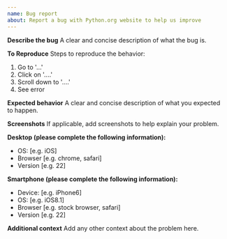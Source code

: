 ```yaml
---
name: Bug report
about: Report a bug with Python.org website to help us improve
---
```


<!--
This is the repository and issue tracker for https://www.python.org
website.

If you're looking to file an issue with CPython itself, please go to
https://github.com/python/cpython/issues

Issues related to Python's documentation (https://docs.python.org) can
also be filed in https://github.com/python/cpython/issues, by selecting the
"Documentation" template.
-->

**Describe the bug**
A clear and concise description of what the bug is.

**To Reproduce**
Steps to reproduce the behavior:
1. Go to '...'
2. Click on '....'
3. Scroll down to '....'
4. See error

**Expected behavior**
A clear and concise description of what you expected to happen.

**Screenshots**
If applicable, add screenshots to help explain your problem.

**Desktop (please complete the following information):**
 - OS: [e.g. iOS]
 - Browser [e.g. chrome, safari]
 - Version [e.g. 22]

**Smartphone (please complete the following information):**
 - Device: [e.g. iPhone6]
 - OS: [e.g. iOS8.1]
 - Browser [e.g. stock browser, safari]
 - Version [e.g. 22]

**Additional context**
Add any other context about the problem here.
